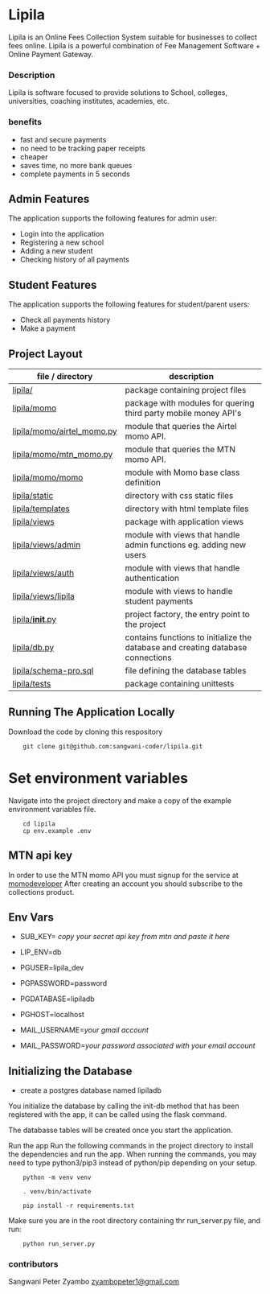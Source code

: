 # Lipila
Lipila is an Online Fees Collection System suitable for businesses to collect fees online. Lipila is a powerful combination of Fee Management Software + Online Payment Gateway.

### Description 
Lipila is software focused to provide solutions to School, colleges, universities, coaching institutes, academies, etc.

### benefits
- fast and secure payments
- no need to be tracking paper receipts
- cheaper
- saves time, no more bank queues
- complete payments in 5 seconds

## Admin Features
The application supports the following features for admin user:
- Login into the application
- Registering a new school
- Adding a new student
- Checking history of all payments

## Student Features
The application supports the following features for student/parent users:
- Check all payments history
- Make a payment

## Project Layout
|file / directory | description |
|-------------------------|----------------|
|[lipila/](./lipila)|package containing project files|
|[lipila/momo](./lipila/momo)|package with modules for quering third party mobile money API's|
|[lipila/momo/airtel_momo.py](./lipila/momo/airtel_momo.py)|module that queries the Airtel momo API.|
|[lipila/momo/mtn_momo.py](./lipila/momo/mtn_momo.py)|module that queries the MTN momo API.|
|[lipila/momo/momo](./lipila/momo/momo)|module with Momo base class definition|
|[lipila/static](./lipila/static)|directory with css static files|
|[lipila/templates](./lipila/templates)|directory with html template files|
|[lipila/views](./lipila/views)|package with application views|
|[lipila/views/admin](./lipila/views/admin)|module with views that handle admin functions eg. adding new users|
|[lipila/views/auth](./lipila/views/auth)|module with views that handle authentication|
|[lipila/views/lipila](./lipila/views/lipila)|module with views to handle student payments|
|[lipila/__init__.py](./lipila/__init__.py)| project factory, the entry point to the project|
|[lipila/db.py](./lipila/db.py)| contains functions to initialize the database and creating database connections|
|[lipila/schema-pro.sql](./lipila/schema-pro.sql)| file defining the database tables|
|[lipila/tests](./lipila/tests)| package containing unittests|

## Running The Application Locally
Download the code by cloning this respository

        git clone git@github.com:sangwani-coder/lipila.git

# Set environment variables

Navigate into the project directory and make a copy of the example environment variables file.

        cd lipila
        cp env.example .env

## MTN api key
In order to use the MTN momo API you must signup for the service at [momodeveloper](https://momodeveloper.mtn.com)
After creating an account you should subscribe to the collections product.

## Env Vars
* SUB_KEY= _copy your secret api key from mtn and paste it here_
* LIP_ENV=db

* PGUSER=lipila_dev
* PGPASSWORD=password
* PGDATABASE=lipiladb
* PGHOST=localhost

* MAIL_USERNAME=_your gmail account_
* MAIL_PASSWORD=_your password associated with your email account_

## Initializing the Database
* create a postgres database named lipiladb

You initialize the database by calling the init-db method that has been registered with the app, it can be called using the flask command.

The databasse tables will be created once you start the application.

Run the app
Run the following commands in the project directory to install the dependencies and run the app.
When running the commands, you may need to type python3/pip3 instead of python/pip depending on your setup.

        python -m venv venv

        . venv/bin/activate
        
        pip install -r requirements.txt

Make sure you are in the root directory containing thr run_server.py file, and run:

        python run_server.py

### contributors
Sangwani Peter Zyambo zyambopeter1@gmail.com
